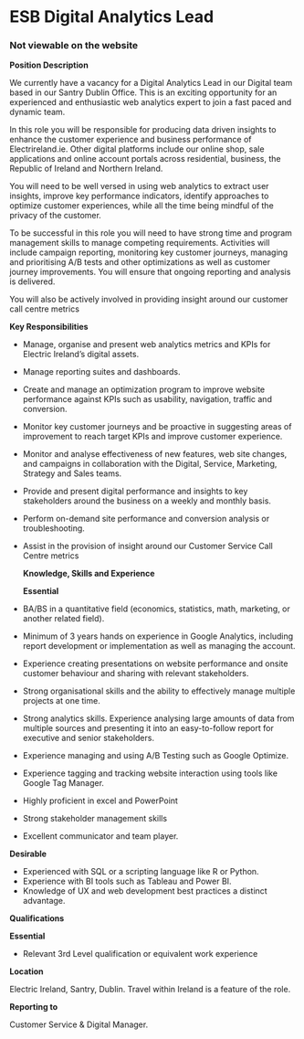 # ESB Digital Analytics Lead 
### Not viewable on the website

**Position Description**

We currently have a vacancy for a Digital Analytics Lead in our Digital team based in our Santry Dublin Office. This is an exciting opportunity for an experienced and enthusiastic web analytics expert to join a fast paced and dynamic team.

In this role you will be responsible for producing data driven insights to enhance the customer experience and business performance of Electrireland.ie. Other digital platforms include our online shop, sale applications and online account portals across residential, business, the Republic of Ireland and Northern Ireland.  

You will need to be well versed in using web analytics to extract user insights, improve key performance indicators, identify approaches to optimize customer experiences, while all the time being mindful of the privacy of the customer.

To be successful in this role you will need to have strong time and program management skills to manage competing requirements. Activities will include campaign reporting, monitoring key customer journeys, managing and prioritising A/B tests and other optimizations as well as customer journey improvements. You will ensure that ongoing reporting and analysis is delivered.

You will also be actively involved in providing insight around our customer call centre metrics

 

**Key Responsibilities**

 

- Manage, organise and present web analytics metrics and KPIs for Electric Ireland’s digital assets.
- Manage reporting suites and dashboards.
- Create and manage an optimization program to improve website performance against KPIs such as usability, navigation, traffic and conversion.
- Monitor key customer journeys and be proactive in suggesting areas of improvement to reach target KPIs and improve customer experience.
- Monitor and analyse effectiveness of new features, web site changes, and campaigns in collaboration with the Digital, Service, Marketing, Strategy and Sales teams.
- Provide and present digital performance and insights to key stakeholders around the business on a weekly and monthly basis.
- Perform on-demand site performance and conversion analysis or troubleshooting.
- Assist in the provision of insight around our Customer Service Call Centre metrics
   
  **Knowledge, Skills and Experience**
   
  **Essential**

- BA/BS in a quantitative field (economics, statistics, math, marketing, or another related field).
- Minimum of 3 years hands on experience in Google Analytics, including report development or implementation as well as managing the account.
- Experience creating presentations on website performance and onsite customer behaviour and sharing with relevant stakeholders.
- Strong organisational skills and the ability to effectively manage multiple projects at one time.
- Strong analytics skills. Experience analysing large amounts of data from multiple sources and presenting it into an easy-to-follow report for executive and senior stakeholders.
- Experience managing and using A/B Testing such as Google Optimize.
- Experience tagging and tracking website interaction using tools like Google Tag Manager.
- Highly proficient in excel and PowerPoint
- Strong stakeholder management skills
- Excellent communicator and team player.

 

**Desirable**

- Experienced with SQL or a scripting language like R or Python.
- Experience with BI tools such as Tableau and Power BI.
- Knowledge of UX and web development best practices a distinct advantage.

 

**Qualifications**

 

**Essential**

- Relevant 3rd Level qualification or equivalent work experience

**Location**

Electric Ireland, Santry, Dublin. Travel within Ireland is a feature of the role.

 

**Reporting to**

Customer Service & Digital Manager. 
